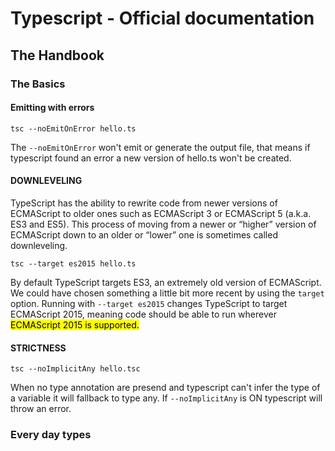# Typescript - Official documentation

## The Handbook

### The Basics

#### Emitting with errors

```properties
tsc --noEmitOnError hello.ts
```

The `--noEmitOnError` won't emit or generate the output file, that means if typescript found an error a new version of hello.ts won't be created.

#### DOWNLEVELING

TypeScript has the ability to rewrite code from newer versions of ECMAScript to older ones such as ECMAScript 3 or ECMAScript 5
(a.k.a. ES3 and ES5). This process of moving from a newer or “higher” version of ECMAScript down to an older or “lower” one is sometimes called downleveling.

```properties
tsc --target es2015 hello.ts
```

By default TypeScript targets ES3, an extremely old version of ECMAScript. We could have chosen something a little bit more recent
by using the `target` option. Running with `--target es2015` changes TypeScript to target ECMAScript 2015,
meaning code should be able to run wherever <mark>ECMAScript 2015<mark> is supported.

#### STRICTNESS

```properties
tsc --noImplicitAny hello.tsc
```

When no type annotation are presend and typescript can't infer the type of a variable it will fallback to type any. If `--noImplicitAny` is ON typescript will throw an error.

### Every day types

